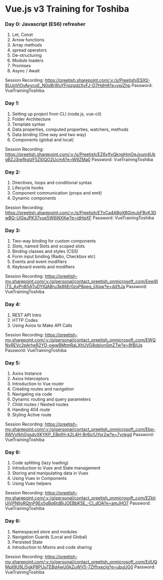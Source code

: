 # Vue.js v3 Training for Toshiba

### Day 0: Javascript (ES6) refresher
1. Let, Const
2. Arrow functions
3. Array methods
4. spread operators
5. De-structuring
6. Module loaders
7. Promises
8. Async / Await

Session Recording: https://preetish.sharepoint.com/:v:/s/Preetish/ESX0-8UJpVlOvAvycoE_N0oBrWuYFrqzgdzXvFJ-D7HdHA?e=vpiZhp
Password: VueTrainingToshiba


### Day 1: 
1. Setting up project from CLI (node.js, vue-cli) 
2. Folder Architecture 
3. Template syntax
4. Data properties, computed properties, watchers, methods
5. Data binding (One way and two way)
6. Components (global and local)

Session Recording: https://preetish.sharepoint.com/:v:/s/Preetish/EZ6yIfvQknpHmOeJxum4UkgBZJ3jwfkglzF5Zl0QO2UcmA?e=W9ZMa0
Password: VueTrainingToshiba

### Day 2: 
1. Directives, loops and conditional syntax
2. Lifecycle hooks
3. Component communication (props and emit)
4. Dynamic components 


Session Recording: https://preetish.sharepoint.com/:v:/s/Preetish/ETnCa4ABgXBGimJsFBvK3DwBQ-UlGeJPK37vue5W6iNXKw?e=jdHqXF
Password: VueTrainingToshiba

### Day 3: 
1. Two-way binding for custom components
2. Slots, named Slots and scoped slots
3. Binding classes and styles (CSS) 
4. Form input binding (Radio, Checkbox etc) 
5. Events and event modifiers
6. Keyboard events and modifiers


Session Recording: https://preetish-my.sharepoint.com/:v:/g/personal/contact_preetish_onmicrosoft_com/Eew9IiTS_AxPnB5ATuDYIQABru3k86Er0zsP8peg_ijXpw?e=dd1tJa
Password: VueTrainingToshiba

### Day 4: 
1. REST API Intro
2. HTTP Codes
3. Using Axios to Make API Calls


Session Recording: https://preetish-my.sharepoint.com/:v:/g/personal/contact_preetish_onmicrosoft_com/EWQNyREVc2pArheR2YD-owwBMtmRaLXhUVG8obIvnSmZTw?e=8fBjUq
Password: VueTrainingToshiba

### Day 5:
1. Axios Instance
2. Axios Interceptors
3. Introduction to Vue router
4. Creating routes and navigation
5. Navigating via code
6. Dynamic routing and query parameters
7. Child routes / Nested routes
8. Handing 404 route
9. Styling Active route

Session Recording: https://preetish-my.sharepoint.com/:v:/g/personal/contact_preetish_onmicrosoft_com/Ebp-9WVxfkhGgsdvXKYKP_EBpfH-k2L4H-Br6icfJYor2w?e=7ynkgd
Password: VueTrainingToshiba

### Day 6:
1. Code splitting (lazy loading)
2. Introduction to Vuex and State management
3. Storing and manipulating data in Vuex
4. Using Vuex in Components
5. Using Vuex helpers


Session Recording: https://preetish-my.sharepoint.com/:v:/g/personal/contact_preetish_onmicrosoft_com/EZktiUiVPNlIgRQtnP9Ex5gBq6tdBjJOEBbK5E_-CI_dOA?e=amJHO7
Password: VueTrainingToshiba

### Day 6:
1. Namespaced store and modules
2. Navigation Guards (Local and Global)
3. Persisted State
4. Introduction to Mixins and code sharing


Session Recording: https://preetish-my.sharepoint.com/:v:/g/personal/contact_preetish_onmicrosoft_com/EdUQMpjl9U9Ll5gkP8PUuTEBd4wU0kZuWV5-7Zlfhxeclg?e=ubuUG0
Password: VueTrainingToshiba




